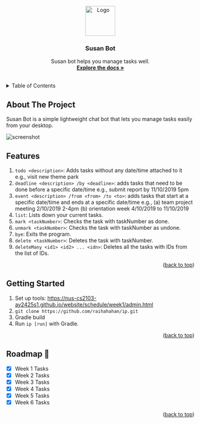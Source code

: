 <div id="top"></div>

<!-- PROJECT LOGO -->
<br />
<div align="center">
    <img src="https://cdn-icons-png.flaticon.com/512/4712/4712139.png" alt="Logo" width="80" height="80">

<h3 align="center">Susan Bot</h3>

  <p align="center">
    Susan bot helps you manage tasks well.
    <br />
    <a href="https://nus-cs2103-ay2425s1.github.io/website/schedule/week6/project.html"><strong>Explore the docs »</strong></a>
    <br />
    <br />
  </p>
</div>

<!-- TABLE OF CONTENTS -->
<details>
  <summary>Table of Contents</summary>
  <ol>
    <li>
      <a href="#about-the-project">About The Project</a>
    </li>
    <li>
      <a href="#features">Features</a>
    </li>
    <li>
      <a href="#getting-started">Getting Started</a>
    </li>
    <li><a href="#roadmap">Roadmap</a></li>
  </ol>
</details>

<!-- ABOUT THE PROJECT -->

## About The Project

Susan Bot is a simple lightweight chat bot that lets you manage tasks easily from your desktop.

![screenshot](https://github.com/raihahahan/ip/blob/master/screenshot.png?raw=true)

## Features

1. `todo <description>`: Adds tasks without any date/time attached to it e.g., visit new theme park
2. `deadline <description> /by <deadline>`: adds tasks that need to be done before a specific date/time e.g., submit report by 11/10/2019 5pm
3. `event <description> /from <from> /to <to>`: adds tasks that start at a specific date/time and ends at a specific date/time e.g., (a) team project meeting 2/10/2019 2-4pm (b) orientation week 4/10/2019 to 11/10/2019
4. `list`: Lists down your current tasks.
5. `mark <taskNumber>`: Checks the task with taskNumber as done.
6. `unmark <taskNumber>`: Checks the task with taskNumber as undone.
7. `bye`: Exits the program.
8. `delete <taskNumber>`: Deletes the task with taskNumber.
9. `deleteMany <id1> <id2> ... <idn>`: Deletes all the tasks with IDs from the list of IDs.
<p align="right">(<a href="#top">back to top</a>)</p>

<!-- GETTING STARTED -->

## Getting Started

1. Set up tools: https://nus-cs2103-ay2425s1.github.io/website/schedule/week1/admin.html
2. `git clone https://github.com/raihahahan/ip.git`
3. Gradle build
4. Run `ip [run]` with Gradle.

<p align="right">(<a href="#top">back to top</a>)</p>

<!-- ROADMAP -->

## Roadmap 🚀

- [x] Week 1 Tasks
- [x] Week 2 Tasks
- [x] Week 3 Tasks
- [x] Week 4 Tasks
- [x] Week 5 Tasks
- [x] Week 6 Tasks

<p align="right">(<a href="#top">back to top</a>)</p>
